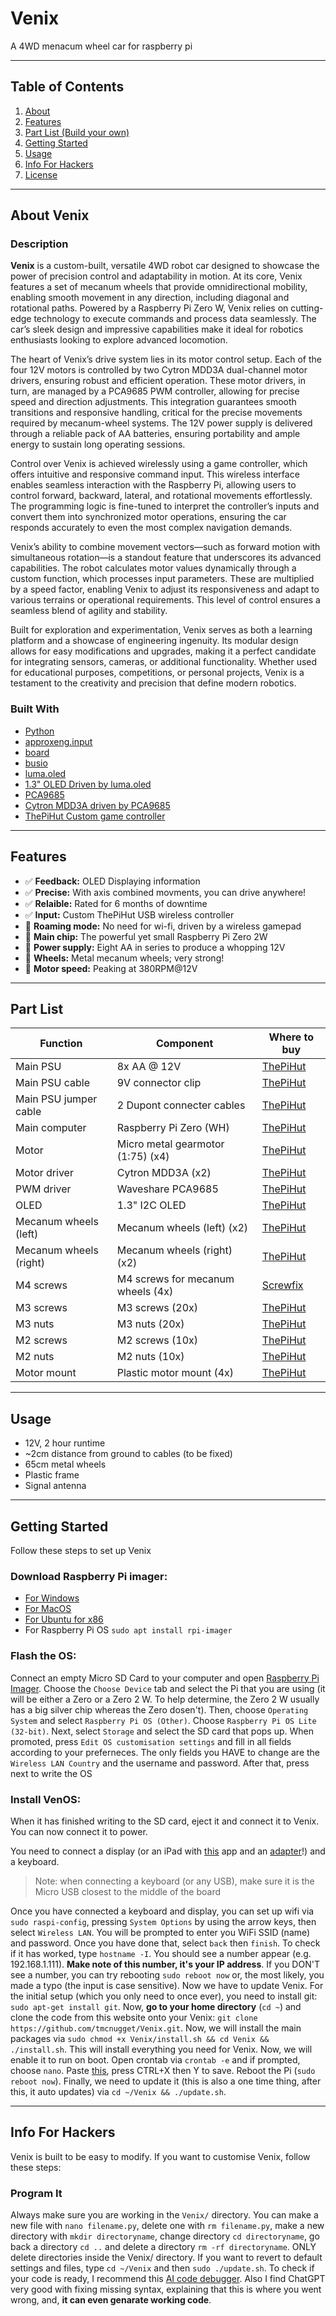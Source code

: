 # Venix

A 4WD menacum wheel car for raspberry pi

---

## Table of Contents

1. [About](#about-venix)
2. [Features](#features)
3. [Part List (Build your own)](#part-list)
4. [Getting Started](#getting-started)
5. [Usage](#usage)
6. [Info For Hackers](#info-for-hackers)
7. [License](LICENSE)

---

## About Venix

### Description

**Venix** is a custom-built, versatile 4WD robot car designed to showcase the power of precision control and adaptability in motion. At its core, Venix features a set of mecanum wheels that provide omnidirectional mobility, enabling smooth movement in any direction, including diagonal and rotational paths. Powered by a Raspberry Pi Zero W, Venix relies on cutting-edge technology to execute commands and process data seamlessly. The car’s sleek design and impressive capabilities make it ideal for robotics enthusiasts looking to explore advanced locomotion.

The heart of Venix’s drive system lies in its motor control setup. Each of the four 12V motors is controlled by two Cytron MDD3A dual-channel motor drivers, ensuring robust and efficient operation. These motor drivers, in turn, are managed by a PCA9685 PWM controller, allowing for precise speed and direction adjustments. This integration guarantees smooth transitions and responsive handling, critical for the precise movements required by mecanum-wheel systems. The 12V power supply is delivered through a reliable pack of AA batteries, ensuring portability and ample energy to sustain long operating sessions.

Control over Venix is achieved wirelessly using a game controller, which offers intuitive and responsive command input. This wireless interface enables seamless interaction with the Raspberry Pi, allowing users to control forward, backward, lateral, and rotational movements effortlessly. The programming logic is fine-tuned to interpret the controller’s inputs and convert them into synchronized motor operations, ensuring the car responds accurately to even the most complex navigation demands.

Venix’s ability to combine movement vectors—such as forward motion with simultaneous rotation—is a standout feature that underscores its advanced capabilities. The robot calculates motor values dynamically through a custom function, which processes input parameters. These are multiplied by a speed factor, enabling Venix to adjust its responsiveness and adapt to various terrains or operational requirements. This level of control ensures a seamless blend of agility and stability.

Built for exploration and experimentation, Venix serves as both a learning platform and a showcase of engineering ingenuity. Its modular design allows for easy modifications and upgrades, making it a perfect candidate for integrating sensors, cameras, or additional functionality. Whether used for educational purposes, competitions, or personal projects, Venix is a testament to the creativity and precision that define modern robotics.


### Built With

- [Python](https://www.python.org/)
- [approxeng.input](https://approxeng.github.io/approxeng.input/index.html)
- [board](https://docs.circuitpython.org/en/latest/shared-bindings/board/index.html#module-board)
- [busio](https://docs.circuitpython.org/en/latest/shared-bindings/busio/index.html)
- [luma.oled](https://pypi.org/project/luma.oled/)
- [1.3" OLED Driven by luma.oled](https://thepihut.com/products/1-3-oled-display-module-128x64)
- [PCA9685](https://thepihut.com/products/16-channel-servo-driver-hat-for-raspberry-pi-12-bit-i2c?variant=32138518364222)
- [Cytron MDD3A driven by PCA9685](https://thepihut.com/products/3a-4v-16v-2-channel-dc-motor-driver?variant=31985056907326)
- [ThePiHut Custom game controller](https://thepihut.com/products/raspberry-pi-compatible-wireless-gamepad-controller) 

---

## Features

- ✅ **Feedback:** OLED Displaying information
- ✅ **Precise:** With axis combined movments, you can drive anywhere!
- ✅ **Relaible:** Rated for 6 months of downtime
- ✅ **Input:** Custom ThePiHut USB wireless controller
- 🛜 **Roaming mode:** No need for wi-fi, driven by a wireless gamepad
- 🍓 **Main chip:** The powerful yet small Raspberry Pi Zero 2W
- 🔌 **Power supply:** Eight AA in series to produce a whopping 12V
- 🛞 **Wheels:** Metal mecanum wheels; very strong!
- 🚀 **Motor speed:** Peaking at 380RPM@12V

---

## Part List

| Function | Component | Where to buy |
| --- | --- | --- |
| Main PSU | 8x AA @ 12V | [ThePiHut](https://thepihut.com/products/8aa-holder)
| Main PSU cable | 9V connector clip | [ThePiHut](https://thepihut.com/products/9v-battery-connector-clip-with-bare-wires)
| Main PSU jumper cable | 2 Dupont connecter cables | [ThePiHut](https://thepihut.com/products/thepihuts-jumper-bumper-pack-120pcs-dupont-wire)
| Main computer | Raspberry Pi Zero (WH) | [ThePiHut](https://thepihut.com/products/raspberry-pi-zero-wh-with-pre-soldered-header)
| Motor | Micro metal gearmotor (1:75) (x4) | [ThePiHut](https://thepihut.com/products/micro-metal-gear-motor-with-connector-75-1)
| Motor driver | Cytron MDD3A (x2) | [ThePiHut](https://thepihut.com/products/3a-4v-16v-2-channel-dc-motor-driver?variant=31985056907326)
| PWM driver | Waveshare PCA9685 | [ThePiHut](https://thepihut.com/products/16-channel-servo-driver-hat-for-raspberry-pi-12-bit-i2c?variant=32138518364222)
| OLED | 1.3" I2C OLED | [ThePiHut](https://thepihut.com/products/1-3-oled-display-module-128x64)
| Mecanum wheels (left) | Mecanum wheels (left) (x2) | [ThePiHut](https://thepihut.com/products/metal-mecanum-wheel-with-motor-shaft-coupling-65mm-left)
| Mecanum wheels (right) | Mecanum wheels (right) (x2) | [ThePiHut](https://thepihut.com/products/metal-mecanum-wheel-with-motor-shaft-coupling-65mm-right)
| M4 screws | M4 screws for mecanum wheels (4x) | [Screwfix](https://www.screwfix.com/p/easyfix-cap-head-socket-screws-a2-stainless-steel-m4-x-16mm-50-pack/2649t)
| M3 screws | M3 screws (20x) | [ThePiHut](https://thepihut.com/products/m3-20mm-pozi-pan-head-screws)
| M3 nuts| M3 nuts (20x) | [ThePiHut](https://thepihut.com/products/m3-steel-nuts-10-pack)
| M2 screws | M2 screws (10x) | [ThePiHut](https://thepihut.com/products/nylon-slotted-cheese-head-screws-m2-x-20mm-10-pack)
| M2 nuts | M2 nuts (10x) | [ThePiHut](https://thepihut.com/products/nylon-nut-m2-10-pack)
| Motor mount | Plastic motor mount (4x) | [ThePiHut](https://thepihut.com/products/pololu-micro-metal-gearmotor-bracket-pair-black)

---

## Usage
- 12V, 2 hour runtime
- ~2cm distance from ground to cables (to be fixed)
- 65cm metal wheels
- Plastic frame
- Signal antenna

---

## Getting Started

Follow these steps to set up Venix 

### Download Raspberry Pi imager:
- [For Windows](https://downloads.raspberrypi.org/imager/imager_latest.exe)
- [For MacOS](https://downloads.raspberrypi.org/imager/imager_latest.dmg)
- [For Ubuntu for x86](https://downloads.raspberrypi.org/imager/imager_latest_amd64.deb)
- For Raspberry Pi OS ```sudo apt install rpi-imager```

### Flash the OS:

Connect an empty Micro SD Card to your computer and open [Raspberry Pi Imager](#download-raspberry-pi-imager). Choose the ```Choose Device``` tab and select the Pi that you are using (it will be either a Zero or a Zero 2 W. To help determine, the Zero 2 W usually has a big silver chip whereas the Zero dosen't). Then, choose ```Operating System``` and select ```Raspberry Pi OS (Other)```. Choose ```Raspberry Pi OS Lite (32-bit)```. Next, select ```Storage``` and select the SD card that pops up. When promoted, press ```Edit OS customisation settings``` and fill in all fields according to your preferneces. The only fields you HAVE to change are the ```Wireless LAN Country``` and the username and password. After that, press next to write the OS

### Install VenOS:

When it has finished writing to the SD card, eject it and connect it to Venix. You can now connect it to power.

You need to connect a display (or an iPad with [this](https://apps.apple.com/us/app/dongled/id6465788521) app and an [adapter](https://www.amazon.co.uk/Capture-1080P60-Streaming-Recorder-Compatible/dp/B08Z3XDYQ7?th=1)!) and a keyboard.
> Note: when connecting a keyboard (or any USB), make sure it is the Micro USB closest to the middle of the board

Once you have connected a keyboard and display, you can set up wifi via ```sudo raspi-config```, pressing ```System Options``` by using the arrow keys, then select ```Wireless LAN```.
You will be prompted to enter you WiFi SSID (name) and password. Once you have done that, select ```back``` then ```finish```. To check if it has worked, type ```hostname -I```. You should see a number appear (e.g. 192.168.1.111). **Make note of this number, it's your IP address**. If you DON'T see a number, you can try rebooting ```sudo reboot now``` or, the most likely, you made a typo (the input is case sensitive). Now we have to update Venix. For the initial setup (which you only need to once ever), you need to install git: ```sudo apt-get install git```. Now, **go to your home directory** (```cd ~```) and clone the code from this website onto your Venix: ```git clone https://github.com/tmcnugget/Venix.git```. Now, we will install the main packages via ```sudo chmod +x Venix/install.sh && cd Venix && ./install.sh```. This will install everything you need for Venix. Now, we will enable it to run on boot. Open crontab via ```crontab -e``` and if prompted, choose ```nano```. Paste [this](_crontab_), press CTRL+X then Y to save. Reboot the Pi (```sudo reboot now```).
Finally, we need to update it (this is also a one time thing, after this, it auto updates) via ```cd ~/Venix && ./update.sh```.

---

## Info For Hackers

Venix is built to be easy to modify. If you want to customise Venix, follow these steps:

### Program It

Always make sure you are working in the ```Venix/``` directory. You can make a new file with ```nano filename.py```, delete one with ```rm filename.py```, make a new directory with ```mkdir directoryname```, change directory ```cd directoryname```, go back a directory ```cd ..``` and delete a directory ```rm -rf directoryname```. ONLY delete directories inside the Venix/ directory. If you want to revert to default settings and files, type ```cd ~/Venix``` and then ```sudo ./update.sh```. To check if your code is ready, I recommend this [AI code debugger](https://zzzcode.ai/code-debug). Also I find ChatGPT very good with fixing missing syntax, explaining that this is where you went wrong, and, **it can even genarate working code**.
